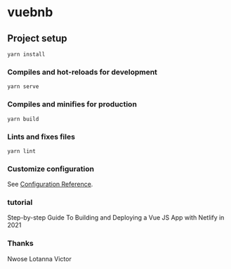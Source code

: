 # vuebnb

## Project setup
```
yarn install
```

### Compiles and hot-reloads for development
```
yarn serve
```

### Compiles and minifies for production
```
yarn build
```

### Lints and fixes files
```
yarn lint
```

### Customize configuration
See [Configuration Reference](https://cli.vuejs.org/config/).
### tutorial
Step-by-step Guide To Building and Deploying a Vue JS App with Netlify in 2021
### Thanks
Nwose Lotanna Victor


